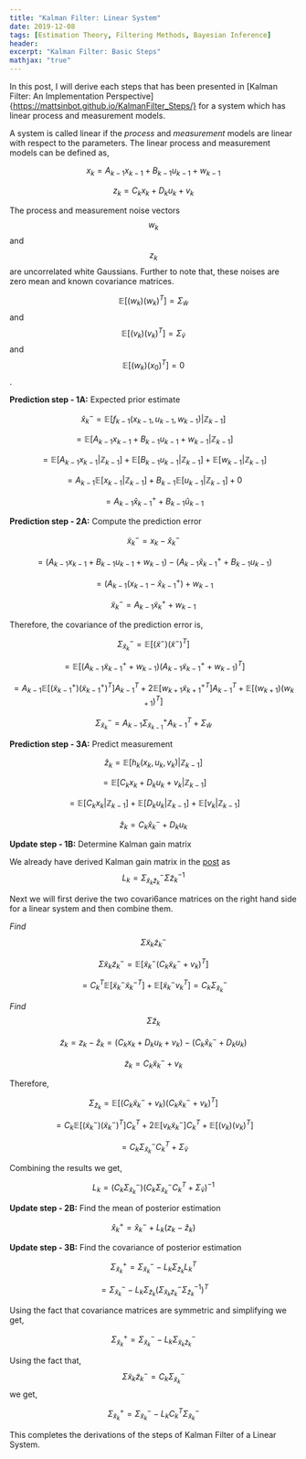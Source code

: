 ```yaml
---
title: "Kalman Filter: Linear System"
date: 2019-12-08
tags: [Estimation Theory, Filtering Methods, Bayesian Inference]
header:
excerpt: "Kalman Filter: Basic Steps"
mathjax: "true"
---
```


In this post, I will derive each steps that has been presented in [Kalman Filter: An Implementation Perspective]{https://mattsinbot.github.io/KalmanFilter_Steps/} for a system which has linear process and measurement models.

A system is called linear if the *process* and *measurement* models are linear with respect to the parameters. The linear process and measurement models can be defined as,

$$x_k = A_{k-1}x_{k-1} + B_{k-1}u_{k-1} + w_{k-1}$$

$$z_k = C_kx_k + D_ku_k + v_k$$

The process and measurement noise vectors $$w_k$$ and $$z_k$$ are uncorrelated white Gaussians. Further to note that, these noises are zero mean and known covariance matrices.

$$\mathbb{E}[(w_k)(w_k)^T] = \Sigma_{\tilde{w}}$$ and $$\mathbb{E}[(v_k)(v_k)^T] = \Sigma_{\tilde{v}}$$ and $$\mathbb{E}[(w_k)(x_0)^T]=0$$.

**Prediction step - 1A:** Expected prior estimate

$$\hat{x}_k^- = \mathbb{E}[f_{k-1}(x_{k-1}, u_{k-1}, w_{k-1}) \vert \mathbb{Z}_{k-1}]$$

$$= \mathbb{E}[A_{k-1}x_{k-1} + B_{k-1}u_{k-1} + w_{k-1} \vert \mathbb{Z}_{k-1}]$$

$$= \mathbb{E}[A_{k-1}x_{k-1} \vert \mathbb{Z}_{k-1}] + \mathbb{E}[B_{k-1}u_{k-1} \vert \mathbb{Z}_{k-1}] + \mathbb{E}[w_{k-1} \vert \mathbb{Z}_{k-1}]$$

$$= A_{k-1}\mathbb{E}[x_{k-1} \vert \mathbb{Z}_{k-1}] + B_{k-1}\mathbb{E}[u_{k-1} \vert \mathbb{Z}_{k-1}] + 0$$

$$= A_{k-1}\hat{x}_{k-1}^+ + B_{k-1}\hat{u}_{k-1}$$

**Prediction step - 2A:** Compute the prediction error

$$\tilde{x}_k^- = x_k - \hat{x}_k^-$$

$$=\left(A_{k-1}x_{k-1} + B_{k-1}u_{k-1} + w_{k-1}\right) - \left(A_{k-1}\hat{x}_{k-1}^+ + B_{k-1}u_{k-1} \right)$$

$$=(A_{k-1}\left(x_{k-1} - \hat{x}_{k-1}^+\right) + w_{k-1}$$

$$\tilde{x}_k^- = A_{k-1}\tilde{x}_k^+ + w_{k-1}$$

Therefore, the covariance of the prediction error is,

$$\Sigma_{\tilde{x}_k}^- = \mathbb{E}[(\tilde{x}^-)(\tilde{x}^-)^T]$$

$$= \mathbb{E}[\left(A_{k-1}\tilde{x}_{k-1}^+ + w_{k-1}\right)\left(A_{k-1}\tilde{x}_{k-1}^+ + w_{k-1}\right)^T]$$

$$= A_{k-1}\mathbb{E}[(\tilde{x}_{k-1}^+)(\tilde{x}_{k-1}^+)^T]A_{k-1}^T + 2\mathbb{E}[w_{k+1}\tilde{x}_{k+1}^{+T}]A_{k-1}^T + \mathbb{E}[(w_{k+1})(w_{k+1})^T]$$

$$\Sigma_{\tilde{x}_k}^- =  A_{k-1}\Sigma_{\tilde{x}_{k-1}}^+A_{k-1}^T + \Sigma_{\tilde{w}}$$

**Prediction step - 3A:** Predict measurement

$$\hat{z}_k = \mathbb{E}[h_k(x_k, u_k, v_k) \vert \mathbb{Z}_{k-1}]$$

$$= \mathbb{E}[C_kx_k + D_ku_k + v_k \vert \mathbb{Z}_{k-1}]$$

$$= \mathbb{E}[C_kx_k \vert \mathbb{Z}_{k-1}] + \mathbb{E}[D_ku_k \vert \mathbb{Z}_{k-1}] + \mathbb{E}[v_k \vert \mathbb{Z}_{k-1}]$$

$$\hat{z}_{k} = C_k\hat{x}_k^- + D_ku_k$$

**Update step - 1B:** Determine Kalman gain matrix

We already have derived Kalman gain matrix in the [post](https://mattsinbot.github.io/KalmanFilter_Intro/) as
$$L_k = \Sigma_{\tilde{x}_k\tilde{z}_k}^- \Sigma{\tilde{z}_k}^{-1}$$

Next we will first derive the two covari6ance matrices on the right hand side for a linear system and then combine them.

*Find* $$\Sigma{\tilde{x}_k\tilde{z}_k}^{-}$$

$$\Sigma{\tilde{x}_k\tilde{z}_k}^{-} = \mathbb{E}[\tilde{x}_k^- (C_k\tilde{x}_k^- + v_k)^T]$$

$$= C_k^T\mathbb{E}[\tilde{x}_k^-\tilde{x}_k^{-T}] + \mathbb{E}[\tilde{x}_k^-v_k^T] = C_k\Sigma_{\tilde{x}_k}^-$$

*Find* $$\Sigma{\tilde{z}_k}$$

$$\tilde{z}_k = z_k - \hat{z}_k = \left(C_kx_k + D_ku_k + v_k\right) - \left(C_k\hat{x}_k^- + D_ku_k\right)$$

$$\tilde{z}_k = C_k\tilde{x}_k^- + v_k$$

Therefore,

$$\Sigma_{\tilde{z}_k} = \mathbb{E}[(C_k\tilde{x}_k^- + v_k)(C_k\tilde{x}_k^- + v_k)^T]$$

$$= C_k\mathbb{E}[(\tilde{x}_k^-)(\tilde{x}_k^-)^T]C_k^T + 2\mathbb{E}[v_k\tilde{x}_k^-]C_k^T + \mathbb{E}[(v_k)(v_k)^T]$$

$$= C_k\Sigma_{\tilde{x}_k}^-C_k^T + \Sigma_{\tilde{v}}$$

Combining the results we get,

$$L_k = \left(C_k\Sigma_{\tilde{x}_k}^-\right)\left(C_k\Sigma_{\tilde{x}_k}^-C_k^T + \Sigma_{\tilde{v}}\right)^{-1}$$

**Update step - 2B:** Find the mean of posterior estimation

$$\hat{x}_k^+ = \hat{x}_k^- + L_k(z_k - \hat{z}_k)$$

**Update step - 3B:** Find the covariance of posterior estimation

$$\Sigma_{\tilde{x}_k}^+ = \Sigma_{\tilde{x}_k}^- - L_k\Sigma_{\tilde{z}_k}L_k^T$$

$$= \Sigma_{\tilde{x}_k}^- - L_k\Sigma_{\tilde{z}_k}\left(\Sigma_{\tilde{x}_k\tilde{z}_k}^-\Sigma_{\tilde{z}_k}^{-1}\right)^T$$

Using the fact that covariance matrices are symmetric and simplifying we get,

$$\Sigma_{\tilde{x}_k}^+ = \Sigma_{\tilde{x}_k}^- - L_k\Sigma_{\tilde{x}_k\tilde{z}_k}^-$$

Using the fact that, $$\Sigma{\tilde{x}_k\tilde{z}_k}^{-} = C_k\Sigma_{\tilde{x}_k}^-$$ we get,

$$\Sigma_{\tilde{x}_k}^+ = \Sigma_{\tilde{x}_k}^- - L_kC_k^T\Sigma_{\tilde{x}_k}^-$$

This completes the derivations of the steps of Kalman Filter of a Linear System.
